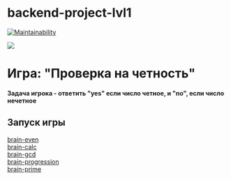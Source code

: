 # backend-project-lvl1

[![Maintainability](https://api.codeclimate.com/v1/badges/b8c36546adccf56cbaac/maintainability)](https://codeclimate.com/github/ritailchenko/backend-project-lvl1/maintainability)



![](https://github.com/ritailchenko/backend-project-lvl1/workflows/make%20lint/badge.svg)

# Игра: "Проверка на четность"

#### Задача игрока - ответить "yes" если число четное, и "no", если число нечетное

## Запуск игры
[brain-even](https://asciinema.org/a/9uqgQsSCkLJRcs5ZD27j5gXxF) <br />
[brain-calc]( https://asciinema.org/a/IkpgNjUxTo2FvQ5SnwREp0Leq) <br />
[brain-gcd](https://asciinema.org/a/w8B21wTApvLvKdhphLk8QIRRP) <br />
[brain-progression](https://asciinema.org/a/EJ5bPFtINxe6zIQaeIEr0bIJN) <br />
[brain-prime](https://asciinema.org/a/aijzcT6NDfadNW0axfRGUsTKS) <br />
